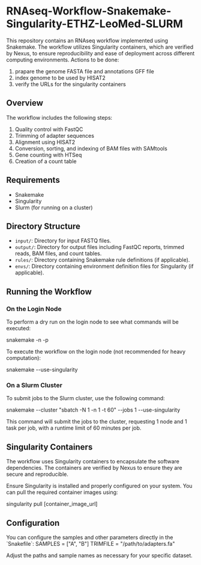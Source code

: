 # RNAseq-Workflow-Snakemake-Singularity-ETHZ-LeoMed-SLURM

This repository contains an RNAseq workflow implemented using Snakemake. The workflow utilizes Singularity containers, which are verified by Nexus, to ensure reproducibility and ease of deployment across different computing environments.
Actions to be done: 
1. prapare the genome FASTA file and annotations GFF file
2. index genome to be used by HISAT2
3. verify the URLs for the singularity containers

## Overview

The workflow includes the following steps:
1. Quality control with FastQC
2. Trimming of adapter sequences
3. Alignment using HISAT2
4. Conversion, sorting, and indexing of BAM files with SAMtools
5. Gene counting with HTSeq
6. Creation of a count table

## Requirements

- Snakemake
- Singularity
- Slurm (for running on a cluster)

## Directory Structure

- `input/`: Directory for input FASTQ files.
- `output/`: Directory for output files including FastQC reports, trimmed reads, BAM files, and count tables.
- `rules/`: Directory containing Snakemake rule definitions (if applicable).
- `envs/`: Directory containing environment definition files for Singularity (if applicable).

## Running the Workflow

### On the Login Node

To perform a dry run on the login node to see what commands will be executed:

snakemake -n -p

To execute the workflow on the login node (not recommended for heavy computation):

snakemake --use-singularity

### On a Slurm Cluster

To submit jobs to the Slurm cluster, use the following command:

snakemake --cluster "sbatch -N 1 -n 1 -t 60" --jobs 1 --use-singularity

This command will submit the jobs to the cluster, requesting 1 node and 1 task per job, with a runtime limit of 60 minutes per job.

## Singularity Containers

The workflow uses Singularity containers to encapsulate the software dependencies. The containers are verified by Nexus to ensure they are secure and reproducible.

Ensure Singularity is installed and properly configured on your system. You can pull the required container images using:

singularity pull [container_image_url]

## Configuration

You can configure the samples and other parameters directly in the \`Snakefile\`:
SAMPLES = ["A", "B"]
TRIMFILE = "/path/to/adapters.fa"

Adjust the paths and sample names as necessary for your specific dataset.
